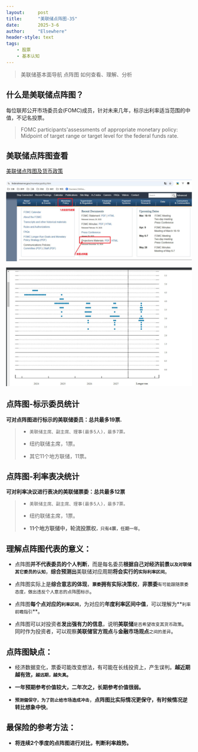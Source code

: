 ```yaml
---
layout: 	post
title: 		"美联储点阵图-35"
date:       2025-3-6
author: 	"Elsewhere"
header-style: text
tags:
    - 股票 
    - 基本认知
---
```


> 美联储基本面导航
> 点阵图
> 如何查看、理解、分析



## 什么是美联储点阵图？

每位联邦公开市场委员会(FOMC)成员，针对未来几年，标示出利率适当范围的中值，不记名投票。

> FOMC participants'assessments of appropriate monetary policy:
> Midpoint of target range or target level for the federal funds rate.



## 美联储点阵图查看

[美联储点阵图及货币政策](https://www.federalreserve.gov/monetarypolicy.htm)

![img](/img/2025/03/05-35/3.jpg)

![img](/img/2025/03/05-35/4.jpg)



## 点阵图-标示委员统计

**可对点阵图进行标示的美联储委员：总共最多19票.**

> - `美联储主席、副主席、理事(最多5人)，最多7票。`
>
> - 纽约联储主席，1票。
>
> - 其它11个地方联储，11票。



## 点阵图-利率表决统计

**可对利率决议进行表决的美联储票委：总共最多12票**

> - `美联储主席、副主席、理事(最多5人)，最多7票。`
>
> - 纽约联储主席，1票。
>
> - **11个地方联储中，轮流投票权`，只有4票，任期一年`**。





## 理解点阵图代表的意义：

- 点阵图**并不代表委员的个人判断**，而是每名委员**根据自己对经济前景`以及对联储其它委员的认知`**，**综合预测出**美联储对应周期**将会实行的`实际利率区间`**。

- 点阵图实际上是**综合意志的体现**，**`票委`拥有实际决策权**，**非票委**`有可能跟随票委态度，做出违反个人意志的点阵图标示`。

- 点阵图**每个点对应的`利率区间`**，为对应的**年度利率区间中值**，可以理解为**`利率前瞻指引`**。

- 点阵图可以对投资者**发出强有力的信息**，说明**美联储**`是否希望改变其货币政策`。同时作为投资者，可以观察**美联储官方观点**与**金融市场观点**`之间的差异`。



## 点阵图缺点：

- 经济数据变化，票委可能改变想法，有可能在长线投资上，产生误判。**越近期越有效，`越远期，越失真`。**

- **一年预期参考价值较大，二年次之，长期参考价值很弱。**

- **`预测偏保守，为了防止给市场造成冲击`**，**点阵图比实际情况更保守，有时候情况逆转比想象中快**。



## 最保险的参考方法：

- **将连续2个季度的点阵图进行对比，判断利率趋势。**







